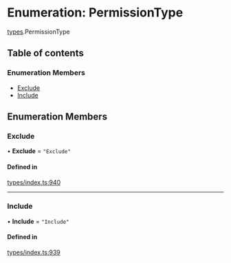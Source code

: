 # Enumeration: PermissionType

[types](../wiki/types).PermissionType

## Table of contents

### Enumeration Members

- [Exclude](../wiki/types.PermissionType#exclude)
- [Include](../wiki/types.PermissionType#include)

## Enumeration Members

### Exclude

• **Exclude** = ``"Exclude"``

#### Defined in

[types/index.ts:940](https://github.com/PolymeshAssociation/polymesh-sdk/blob/2d3ac2ae/src/types/index.ts#L940)

___

### Include

• **Include** = ``"Include"``

#### Defined in

[types/index.ts:939](https://github.com/PolymeshAssociation/polymesh-sdk/blob/2d3ac2ae/src/types/index.ts#L939)
